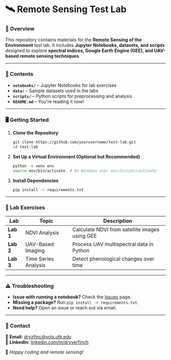 # 🛰️ Remote Sensing Test Lab  

### 📌 Overview  
This repository contains materials for the **Remote Sensing of the Environment** test lab. It includes **Jupyter Notebooks, datasets, and scripts** designed to explore **spectral indices, Google Earth Engine (GEE), and UAV-based remote sensing techniques**.  

---

### 📂 Contents  
- **`notebooks/`** – Jupyter Notebooks for lab exercises  
- **`data/`** – Sample datasets used in the labs  
- **`scripts/`** – Python scripts for preprocessing and analysis  
- **`README.md`** – You're reading it now!  

---

### 🖥️ Getting Started  
1. **Clone the Repository**  
   ```bash
   git clone https://github.com/yourusername/test-lab.git
   cd test-lab
   ```
2. **Set Up a Virtual Environment (Optional but Recommended)**  
   ```bash
   python -m venv env
   source env/bin/activate  # On Windows use: env\Scripts\activate
   ```
3. **Install Dependencies**  
   ```bash
   pip install -r requirements.txt
   ```

---

### 📜 Lab Exercises  
| Lab | Topic | Description |
|------|------|------------|
| **Lab 1** | NDVI Analysis | Calculate NDVI from satellite images using GEE |
| **Lab 2** | UAV-Based Imaging | Process UAV multispectral data in Python |
| **Lab 3** | Time Series Analysis | Detect phenological changes over time |

---

### ⚠️ Troubleshooting  
- **Issue with running a notebook?** Check the [Issues](https://github.com/yourusername/test-lab/issues) page.  
- **Missing a package?** Run `pip install -r requirements.txt`.  
- **Need help?** Open an issue or reach out via email.  

---

### 📩 Contact  
📧 **Email:** dryzfinc@vols.utk.edu  
🔗 **LinkedIn:** [linkedin.com/in/dryverfinch](https://www.linkedin.com/in/dryverfinch)  

🚀 *Happy coding and remote sensing!*  
```

